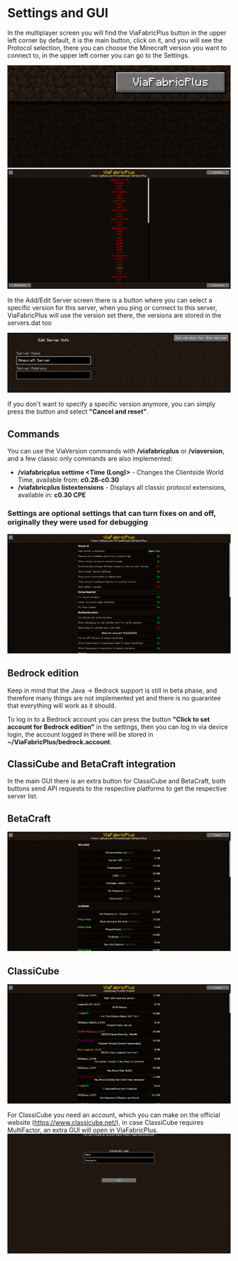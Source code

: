 # Settings and GUI
In the multiplayer screen you will find the ViaFabricPlus button in the upper left corner by default, it is the main button,
click on it, and you will see the Protocol selection, there you can choose the Minecraft version you want to connect to, 
in the upper left corner you can go to the Settings.

![](images/multiplayer.png)
![](images/protocol.png)

In the Add/Edit Server screen there is a button where you can select a specific version for this server, when you ping or connect to this server, 
ViaFabricPlus will use the version set there, the versions are stored in the servers.dat too

![](images/force.png)

If you don't want to specify a specific version anymore, you can simply press the button and select **"Cancel and reset"**.

## Commands
You can use the ViaVersion commands with **/viafabricplus** or **/viaversion**, and a few classic only commands are also implemented:
- **/viafabricplus settime <Time (Long)>** - Changes the Clientside World Time, available from: **c0.28-c0.30**
- **/viafabricplus listextensions** - Displays all classic protocol extensions, available in: **c0.30 CPE**


### Settings are optional settings that can turn fixes on and off, originally they were used for debugging<br>
![](images/settings.png)

## Bedrock edition
Keep in mind that the Java -> Bedrock support is still in beta phase, and therefore many things are not implemented
yet and there is no guarantee that everything will work as it should.

To log in to a Bedrock account you can press the button **"Click to set account for Bedrock edition"** in the settings,
then you can log in via device login, the account logged in there will be stored in **~/ViaFabricPlus/bedrock.account**.

## ClassiCube and BetaCraft integration
In the main GUI there is an extra button for ClassiCube and BetaCraft, both buttons send API requests to the respective platforms to get the respective server list.
## BetaCraft
![](images/betacraft.png)

## ClassiCube
![](images/classicube.png)

For ClassiCube you need an account, which you can make on the official website (https://www.classicube.net/), in case ClassiCube requires MultiFactor, an extra GUI will open in ViaFabricPlus.
![](images/classicube-login.png)
